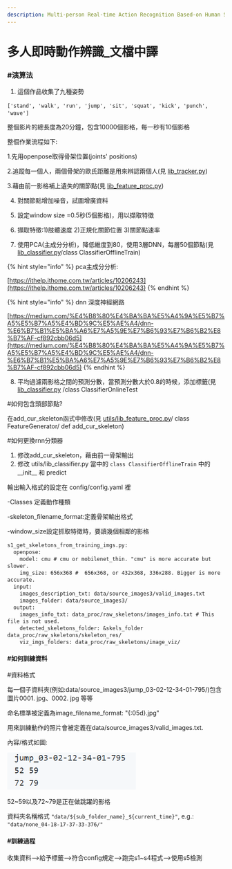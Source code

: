 ```yaml
---
description: Multi-person Real-time Action Recognition Based-on Human Skeleton
---
```


# 多人即時動作辨識\_文檔中譯

### \#演算法

1. 這個作品收集了九種姿勢

`['stand', 'walk', 'run', 'jump', 'sit', 'squat', 'kick', 'punch', 'wave']`

整個影片的總長度為20分鐘，包含10000個影格，每一秒有10個影格

整個作業流程如下:

1.先用openpose取得骨架位置\(joints' positions\)

2.追蹤每一個人，兩個骨架的歐氏距離是用來辨認兩個人\(見 [lib\_tracker.py](https://github.com/felixchenfy/Realtime-Action-Recognition/blob/master/utils/lib_tracker.py)\)

3.藉由前一影格補上遺失的關節點\(見 [lib\_feature\_proc.py](https://github.com/felixchenfy/Realtime-Action-Recognition/blob/master/utils/lib_feature_proc.py)\)

4. 對關節點增加噪音，試圖增廣資料

5. 設定window size =0.5秒\(5個影格\)，用以擷取特徵

6. 擷取特徵:1\)肢體速度 2\)正規化關節位置 3\)關節點速率

7. 使用PCA\(主成分分析\)，降低維度到80，使用3層DNN，每層50個節點\(見  [lib\_classifier.py](https://github.com/felixchenfy/Realtime-Action-Recognition/blob/master/utils/lib_classifier.py)/class ClassifierOfflineTrain\)

{% hint style="info" %}
pca主成分分析:

[https://ithelp.ithome.com.tw/articles/10206243](https://ithelp.ithome.com.tw/articles/10206243)
{% endhint %}

{% hint style="info" %}
dnn 深度神經網路

[https://medium.com/%E4%B8%80%E4%BA%BA%E5%A4%9A%E5%B7%A5%E5%B7%A5%E4%BD%9C%E5%AE%A4/dnn-%E6%B7%B1%E5%BA%A6%E7%A5%9E%E7%B6%93%E7%B6%B2%E8%B7%AF-cf892cbb06d5](https://medium.com/%E4%B8%80%E4%BA%BA%E5%A4%9A%E5%B7%A5%E5%B7%A5%E4%BD%9C%E5%AE%A4/dnn-%E6%B7%B1%E5%BA%A6%E7%A5%9E%E7%B6%93%E7%B6%B2%E8%B7%AF-cf892cbb06d5)
{% endhint %}

8. 平均過濾兩影格之間的預測分數，當預測分數大於0.8的時候，添加標籤\(見  [lib\_classifier.py](https://github.com/felixchenfy/Realtime-Action-Recognition/blob/master/utils/lib_classifier.py) /class ClassifierOnlineTest

\#如何包含頭部節點?

在add\_cur\_skeleton函式中修改\(見  [utils/lib\_feature\_proc.py](https://github.com/felixchenfy/Realtime-Action-Recognition/blob/master/utils/lib_feature_proc.py)/ class FeatureGenerator/ def add\_cur\_skeleton\)

\#如何更換rnn分類器

1. 修改add\_cur\_skeleton，藉由前一骨架輸出
2. 修改 utils/lib\_classifier.py 當中的 `class ClassifierOfflineTrain` 中的\_\_init\_\_ 和 predict

輸出輸入格式的設定在   config/config.yaml  裡 

-Classes 定義動作種類

-skeleton\_filename\_format:定義骨架輸出格式

-window\_size設定抓取特徵時，要讀幾個相鄰的影格

```text
s1_get_skeletons_from_training_imgs.py:
  openpose:
    model: cmu # cmu or mobilenet_thin. "cmu" is more accurate but slower.
    img_size: 656x368 #  656x368, or 432x368, 336x288. Bigger is more accurate.
  input:
    images_description_txt: data/source_images3/valid_images.txt
    images_folder: data/source_images3/
  output:
    images_info_txt: data_proc/raw_skeletons/images_info.txt # This file is not used.
    detected_skeletons_folder: &skels_folder data_proc/raw_skeletons/skeleton_res/
    viz_imgs_folders: data_proc/raw_skeletons/image_viz/
```

#### \#如何訓練資料

\#資料格式

每一個子資料夾\(例如:data/source\_images3/jump\_03-02-12-34-01-795/\)包含圖片0001. jpg、0002. jpg 等等

命名標準被定義為image\_filename\_format: "{:05d}.jpg"

用來訓練動作的照片會被定義在data/source\_images3/valid\_images.txt.

內容/格式如圖:

![](.gitbook/assets/image%20%284%29.png)

52~59以及72~79是正在做跳躍的影格

資料夾名稱格式 `"data/${sub_folder_name}_${current_time}"`, e.g.: `"data/none_04-18-17-37-33-376/"`

#### \#訓練過程

收集資料--&gt;給予標籤--&gt;符合config規定--&gt;跑完s1~s4程式--&gt;使用s5檢測











